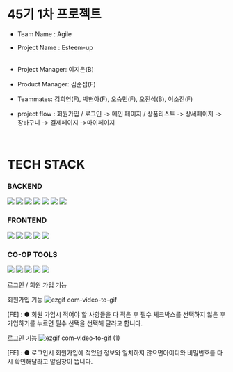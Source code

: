 # 45기 1차 프로젝트

- Team Name : Agile <br>
- Project Name : Esteem-up <br>  <br>

- Project Manager: 이지은(B) <br>
- Product Manager: 김준섭(F) <br>
- Teammates: 김희연(F), 박현아(F), 오승민(F), 오진석(B), 이소진(F) <br>
- project flow : 회원가입 / 로그인 -> 메인 페이지 / 상품리스트 -> 상세페이지 -> 장바구니 -> 결제페이지 ->마이페이지

<br>


# TECH STACK

<div display=flex >

### BACKEND <br>
<img src="https://img.shields.io/badge/node.js-339933?style=for-the-badge&logo=Node.js&logoColor=white">
<img src="https://img.shields.io/badge/javascript-F7DF1E?style=for-the-badge&logo=javascript&logoColor=black"> 
<img src="https://img.shields.io/badge/express-000000?style=for-the-badge&logo=express&logoColor=white">
<img src="https://img.shields.io/badge/mysql-4479A1?style=for-the-badge&logo=mysql&logoColor=white">
<img src="https://img.shields.io/badge/npm-CB3837?style=for-the-badge&logo=npm&logoColor=white">
<img src="https://img.shields.io/badge/TypeORM-262627?style=for-the-badge&logo=TypeORM&logoColor=white">
<img src="https://img.shields.io/badge/postman-FF4500?style=for-the-badge&logo=postman&logoColor=white">
 
### FRONTEND <br>
<img src="https://img.shields.io/badge/html-E34F26?style=for-the-badge&logo=html5&logoColor=white">
<img src="https://img.shields.io/badge/css-1572B6?style=for-the-badge&logo=css3&logoColor=white">
<img src="https://img.shields.io/badge/react-61DAFB?style=for-the-badge&logo=react&logoColor=black">
<img src="https://img.shields.io/badge/javascript-F7DF1E?style=for-the-badge&logo=javascript&logoColor=black">
<img src="https://img.shields.io/badge/sass-CC6699?style=for-the-badge&logo=sass&logoColor=red"> 

### CO-OP TOOLS <br>
<img src="https://img.shields.io/badge/github-181717?style=for-the-badge&logo=github&logoColor=white">
<img src="https://img.shields.io/badge/git-F05032?style=for-the-badge&logo=git&logoColor=white">
<img src="https://img.shields.io/badge/Slack-4A154B?style=for-the-badge&logo=Slack&logoColor=white">
<img src="https://img.shields.io/badge/Trello-0052CC?style=for-the-badge&logo=Trello&logoColor=white">
<img src="https://img.shields.io/badge/Notion-000000?style=for-the-badge&logo=Notion&logoColor=white">
</div>


로그인 / 회원 가입 기능

회원가입 기능 
![ezgif com-video-to-gif](https://github.com/wecode-bootcamp-korea/45-1st-Agile-frontend/assets/73672946/0288aea6-ed83-4fc3-9787-72f958c103bc)

[FE] : ● 회원 가입시 적어야 할 사항들을 다 적은 후 필수 체크박스를 선택하지 않은 후 가입하기를 누르면 필수 선택을 선택해 달라고 합니다. 
       
로그인 기능
![ezgif com-video-to-gif (1)](https://github.com/wecode-bootcamp-korea/45-1st-Agile-frontend/assets/73672946/926b7263-26a6-41f2-a2d0-63b91b745a39)

[FE] : ● 로그인시 회원가입에 적었던 정보와 일치하지 않으면아이디와 비밀번호를 다시 확인해달라고 알림창이 뜹니다.
      
